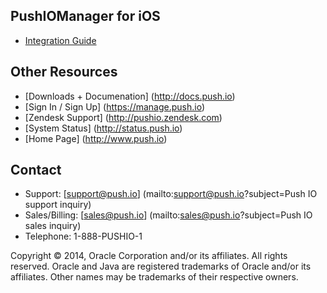 ## PushIOManager for iOS

* [Integration Guide](http://docs.pushio)

## Other Resources
* [Downloads + Documenation] (http://docs.push.io)
* [Sign In / Sign Up] (https://manage.push.io)
* [Zendesk Support] (http://pushio.zendesk.com)
* [System Status] (http://status.push.io)
* [Home Page] (http://www.push.io)

## Contact
* Support: [support@push.io] (mailto:support@push.io?subject=Push IO support inquiry)
* Sales/Billing: [sales@push.io] (mailto:sales@push.io?subject=Push IO sales inquiry)
* Telephone: 1-888-PUSHIO-1

Copyright © 2014, Oracle Corporation and/or its affiliates. All rights reserved. Oracle and Java are registered trademarks of Oracle and/or its affiliates. Other names may be trademarks of their respective owners.


